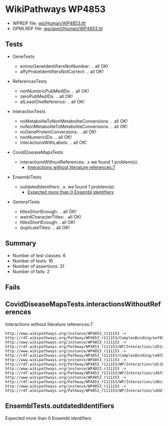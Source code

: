 # WikiPathways WP4853

* WPRDF file: [wp/Human/WP4853.ttl](../wp/Human/WP4853.ttl)
* GPMLRDF file: [wp/gpml/Human/WP4853.ttl](../wp/gpml/Human/WP4853.ttl)

## Tests

* GeneTests
    * entrezGeneIdentifiersNotNumber: .. all OK!
    * affyProbeIdentifiersNotCorrect: .. all OK!

* ReferencesTests
    * nonNumericPubMedIDs: .. all OK!
    * zeroPubMedIDs: .. all OK!
    * atLeastOneReference: .. all OK!

* InteractionTests
    * noMetaboliteToNonMetaboliteConversions: .. all OK!
    * noNonMetaboliteToMetaboliteConversions: .. all OK!
    * noGeneProteinConversions: .. all OK!
    * nonNumericIDs: .. all OK!
    * interactionsWithLabels: .. all OK!

* CovidDiseaseMapsTests
    * interactionsWithoutReferences: .x we found 1 problem(s):
        * [Interactions without literature references:7](#aee88f59)

* EnsemblTests
    * outdatedIdentifiers: .x. we found 1 problem(s):
        * [Expected more than 0 Ensembl identifiers](#f44398b7)

* GeneralTests
    * titlesShortEnough: .. all OK!
    * weirdCharacterTitles: . all OK!
    * titlesShortEnough: . all OK!
    * duplicateTitles: .. all OK!

## Summary

* Number of test classes: 6
* Number of tests: 16
* Number of assertions: 31
* Number of fails: 2

## Fails

<a name="aee88f59" />

## CovidDiseaseMapsTests.interactionsWithoutReferences

Interactions without literature references:7
```
http://www.wikipathways.org/instance/WP4853_r111153 -> http://rdf.wikipathways.org/Pathway/WP4853_r111153/ComplexBinding/eef69
http://www.wikipathways.org/instance/WP4853_r111153 -> http://rdf.wikipathways.org/Pathway/WP4853_r111153/WP/Interaction/id514f61ff
http://www.wikipathways.org/instance/WP4853_r111153 -> http://rdf.wikipathways.org/Pathway/WP4853_r111153/ComplexBinding/ce835
http://www.wikipathways.org/instance/WP4853_r111153 -> http://rdf.wikipathways.org/Pathway/WP4853_r111153/WP/Interaction/idc1be3099
http://www.wikipathways.org/instance/WP4853_r111153 -> http://rdf.wikipathways.org/Pathway/WP4853_r111153/WP/Interaction/id4fda8300
http://www.wikipathways.org/instance/WP4853_r111153 -> http://rdf.wikipathways.org/Pathway/WP4853_r111153/WP/Interaction/id8ca14613
http://www.wikipathways.org/instance/WP4853_r111153 -> http://rdf.wikipathways.org/Pathway/WP4853_r111153/WP/Interaction/iddd1cfda4

```
<a name="f44398b7" />

## EnsemblTests.outdatedIdentifiers

Expected more than 0 Ensembl identifiers
```

```
